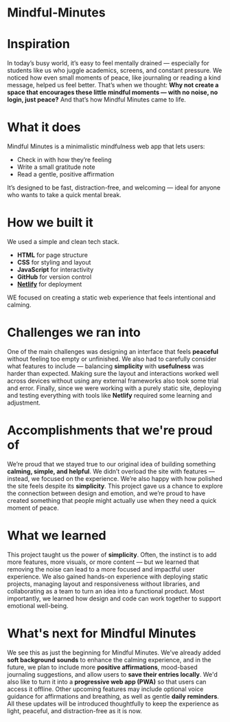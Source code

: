 # Mindful-Minutes

<h1>Inspiration</h1>

<p>In today’s busy world, it’s easy to feel mentally drained — especially for students like us who juggle academics, screens, and constant pressure. We noticed how even small moments of peace, like journaling or reading a kind message, helped us feel better. That’s when we thought: <b>Why not create a space that encourages these little mindful moments — with no noise, no login, just peace?</b> And that’s how Mindful Minutes came to life.</p>

<h1> What it does </h1>

<p>Mindful Minutes is a minimalistic mindfulness web app that lets users:</p>
<ul>
    <li>Check in with how they’re feeling</li>
    <li>Write a small gratitude note</li>
    <li>Read a gentle, positive affirmation</li>
</ul>
<p>It’s designed to be fast, distraction-free, and welcoming — ideal for anyone who wants to take a quick mental break.</p>

<h1>How we built it</h1>

<p>We used a simple and clean tech stack.</p>

<ul>
    <li><b>HTML</b> for page structure</li>
    <li><b>CSS</b> for styling and layout</li>
    <li><b>JavaScript</b> for interactivity</li>
    <li><b>GitHub</b> for version control</li>
    <li><a href="https://mindfulminutes.netlify.app/"><b>Netlify</b></a> for deployment</li>
</ul>

<p>WE focused on creating a static web experience that feels intentional and calming.</p>

<h1>Challenges we ran into</h1>

<p>One of the main challenges was designing an interface that feels <b>peaceful</b> without feeling too empty or unfinished. We also had to carefully consider what features to include — balancing <b>simplicity</b> with <b>usefulness</b> was harder than expected. Making sure the layout and interactions worked well across devices without using any external frameworks also took some trial and error. Finally, since we were working with a purely static site, deploying and testing everything with tools like <b>Netlify</b> required some learning and adjustment.</p>

<h1>Accomplishments that we're proud of</h1>

<p>We’re proud that we stayed true to our original idea of building something <b>calming, simple, and helpful</b>. We didn’t overload the site with features — instead, we focused on the experience. We’re also happy with how polished the site feels despite its <b>simplicity</b>. This project gave us a chance to explore the connection between design and emotion, and we’re proud to have created something that people might actually use when they need a quick moment of peace.</p>

<h1>What we learned</h1>

<p>This project taught us the power of <b>simplicity</b>. Often, the instinct is to add more features, more visuals, or more content — but we learned that removing the noise can lead to a more focused and impactful user experience. We also gained hands-on experience with deploying static projects, managing layout and responsiveness without libraries, and collaborating as a team to turn an idea into a functional product. Most importantly, we learned how design and code can work together to support emotional well-being.</p>

<h1>What's next for Mindful Minutes</h1>

<p>We see this as just the beginning for Mindful Minutes. We’ve already added <b>soft background sounds</b> to enhance the calming experience, and in the future, we plan to include more <b>positive affirmations</b>, mood-based journaling suggestions, and allow users to <b>save their entries locally</b>. We'd also like to turn it into a <b>progressive web app (PWA)</b> so that users can access it offline. Other upcoming features may include optional voice guidance for affirmations and breathing, as well as gentle <b>daily reminders</b>. All these updates will be introduced thoughtfully to keep the experience as light, peaceful, and distraction-free as it is now.</p>